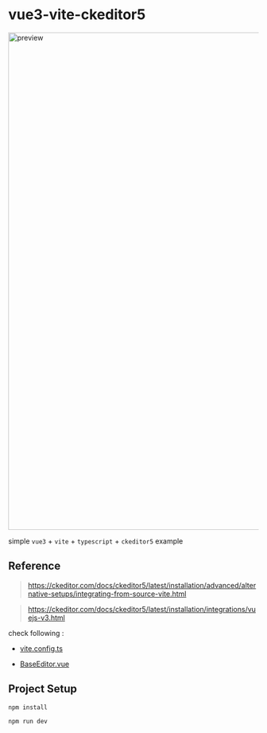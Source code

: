 # vue3-vite-ckeditor5

<img width="1000" alt="preview" src="https://github.com/a-ryang/vue3-vite-ckeditor5/assets/105474635/8d669b45-5f3f-4c91-8686-e473708d9331">

simple `vue3` + `vite` + `typescript` + `ckeditor5` example 

## Reference
> https://ckeditor.com/docs/ckeditor5/latest/installation/advanced/alternative-setups/integrating-from-source-vite.html

> https://ckeditor.com/docs/ckeditor5/latest/installation/integrations/vuejs-v3.html

check following :

- [vite.config.ts](https://github.com/a-ryang/vue3-vite-ckeditor5/blob/main/vite.config.ts)

- [BaseEditor.vue](https://github.com/a-ryang/vue3-vite-ckeditor5/blob/main/src/components/editor/BaseEditor.vue)

## Project Setup

```sh
npm install

npm run dev
```

